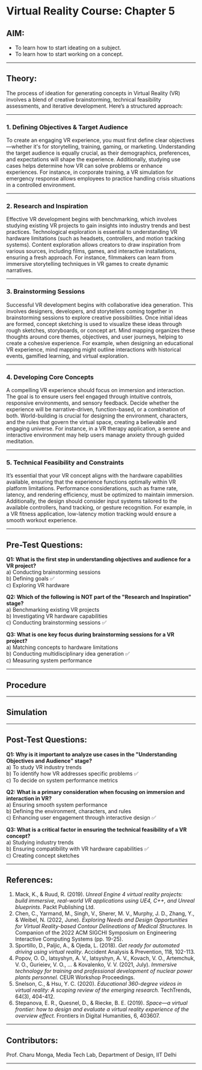 # Virtual Reality Course: Chapter 5

## **AIM:**
- To learn how to start ideating on a subject.
- To learn how to start working on a concept.

---

## **Theory:**

The process of ideation for generating concepts in Virtual Reality (VR) involves a blend of creative brainstorming, technical feasibility assessments, and iterative development. Here’s a structured approach:

---

### **1. Defining Objectives & Target Audience**
To create an engaging VR experience, you must first define clear objectives—whether it's for storytelling, training, gaming, or marketing. Understanding the target audience is equally crucial, as their demographics, preferences, and expectations will shape the experience. Additionally, studying use cases helps determine how VR can solve problems or enhance experiences. For instance, in corporate training, a VR simulation for emergency response allows employees to practice handling crisis situations in a controlled environment.

---

### **2. Research and Inspiration**
Effective VR development begins with benchmarking, which involves studying existing VR projects to gain insights into industry trends and best practices. Technological exploration is essential to understanding VR hardware limitations (such as headsets, controllers, and motion tracking systems). Content exploration allows creators to draw inspiration from various sources, including films, games, and interactive installations, ensuring a fresh approach. For instance, filmmakers can learn from immersive storytelling techniques in VR games to create dynamic narratives.

---

### **3. Brainstorming Sessions**
Successful VR development begins with collaborative idea generation. This involves designers, developers, and storytellers coming together in brainstorming sessions to explore creative possibilities. Once initial ideas are formed, concept sketching is used to visualize these ideas through rough sketches, storyboards, or concept art. Mind mapping organizes these thoughts around core themes, objectives, and user journeys, helping to create a cohesive experience. For example, when designing an educational VR experience, mind mapping might outline interactions with historical events, gamified learning, and virtual exploration.

---

### **4. Developing Core Concepts**
A compelling VR experience should focus on immersion and interaction. The goal is to ensure users feel engaged through intuitive controls, responsive environments, and sensory feedback. Decide whether the experience will be narrative-driven, function-based, or a combination of both. World-building is crucial for designing the environment, characters, and the rules that govern the virtual space, creating a believable and engaging universe. For instance, in a VR therapy application, a serene and interactive environment may help users manage anxiety through guided meditation.

---

### **5. Technical Feasibility and Constraints**
It’s essential that your VR concept aligns with the hardware capabilities available, ensuring that the experience functions optimally within VR platform limitations. Performance considerations, such as frame rate, latency, and rendering efficiency, must be optimized to maintain immersion. Additionally, the design should consider input systems tailored to the available controllers, hand tracking, or gesture recognition. For example, in a VR fitness application, low-latency motion tracking would ensure a smooth workout experience.

---

## **Pre-Test Questions:**

**Q1: What is the first step in understanding objectives and audience for a VR project?**  
    a) Conducting brainstorming sessions  
    b) Defining goals ✅  
    c) Exploring VR hardware

**Q2: Which of the following is NOT part of the "Research and Inspiration" stage?**  
    a) Benchmarking existing VR projects  
    b) Investigating VR hardware capabilities  
    c) Conducting brainstorming sessions ✅

**Q3: What is one key focus during brainstorming sessions for a VR project?**  
    a) Matching concepts to hardware limitations  
    b) Conducting multidisciplinary idea generation ✅  
    c) Measuring system performance

---

## **Procedure**

---

## **Simulation**

---

## **Post-Test Questions:**

**Q1: Why is it important to analyze use cases in the "Understanding Objectives and Audience" stage?**  
    a) To study VR industry trends  
    b) To identify how VR addresses specific problems ✅  
    c) To decide on system performance metrics

**Q2: What is a primary consideration when focusing on immersion and interaction in VR?**  
    a) Ensuring smooth system performance  
    b) Defining the environment, characters, and rules  
    c) Enhancing user engagement through interactive design ✅

**Q3: What is a critical factor in ensuring the technical feasibility of a VR concept?**  
    a) Studying industry trends  
    b) Ensuring compatibility with VR hardware capabilities ✅  
    c) Creating concept sketches

---

## **References:**

1. Mack, K., & Ruud, R. (2019). *Unreal Engine 4 virtual reality projects: build immersive, real-world VR applications using UE4, C++, and Unreal blueprints*. Packt Publishing Ltd.
2. Chen, C., Yarmand, M., Singh, V., Sherer, M. V., Murphy, J. D., Zhang, Y., & Weibel, N. (2022, June). *Exploring Needs and Design Opportunities for Virtual Reality-based Contour Delineations of Medical Structures.* In Companion of the 2022 ACM SIGCHI Symposium on Engineering Interactive Computing Systems (pp. 19-25).
3. Sportillo, D., Paljic, A., & Ojeda, L. (2018). *Get ready for automated driving using virtual reality*. Accident Analysis & Prevention, 118, 102-113.
4. Popov, O. O., Iatsyshyn, A. V., Iatsyshyn, A. V., Kovach, V. O., Artemchuk, V. O., Gurieiev, V. O., ... & Kovalenko, V. V. (2021, July). *Immersive technology for training and professional development of nuclear power plants personnel.* CEUR Workshop Proceedings.
5. Snelson, C., & Hsu, Y. C. (2020). *Educational 360-degree videos in virtual reality: A scoping review of the emerging research.* TechTrends, 64(3), 404-412.
6. Stepanova, E. R., Quesnel, D., & Riecke, B. E. (2019). *Space—a virtual frontier: how to design and evaluate a virtual reality experience of the overview effect.* Frontiers in Digital Humanities, 6, 403607.

---

## **Contributors:**
Prof. Charu Monga, Media Tech Lab, Department of Design, IIT Delhi

---
